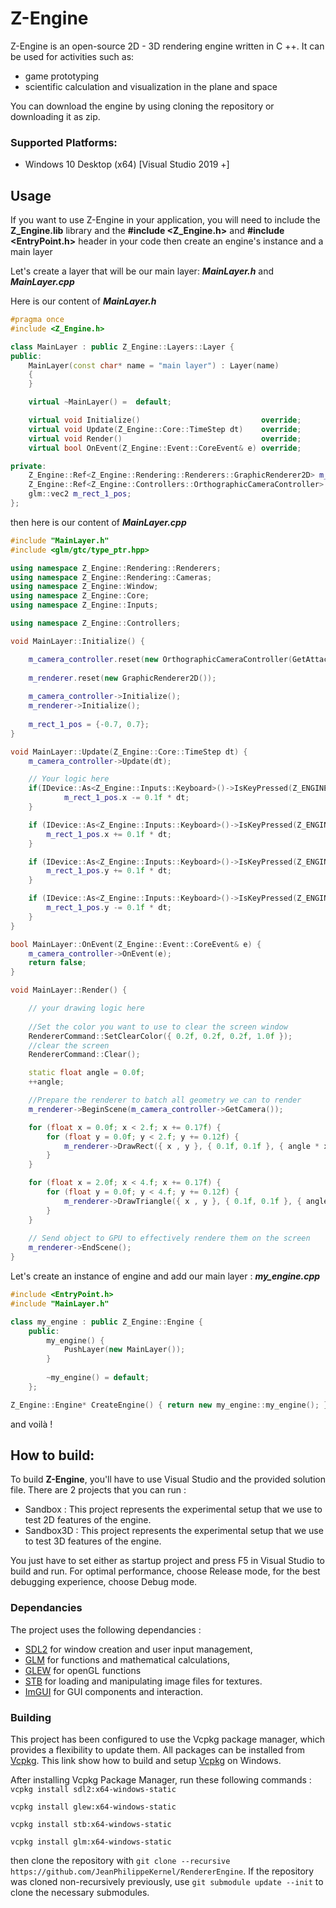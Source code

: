 # Z-Engine

Z-Engine is an open-source 2D - 3D rendering engine written in C ++.
It can be used for activities such as:
  - game prototyping
  - scientific calculation and visualization in the plane and space

You can download the engine by using cloning the repository or downloading it as zip.

### Supported Platforms:
- Windows 10 Desktop (x64) [Visual Studio 2019 +]



## Usage
If you want to use Z-Engine in your application, you will need to include the **Z_Engine.lib** library
and the **#include <Z_Engine.h>** and  **#include <EntryPoint.h>** header in your code then create an engine's instance and a main layer


Let's create a layer that will be our main layer: ***MainLayer.h*** and ***MainLayer.cpp***

Here is our content of ***MainLayer.h***
```CPP
#pragma once
#include <Z_Engine.h>

class MainLayer : public Z_Engine::Layers::Layer {
public:
    MainLayer(const char* name = "main layer") : Layer(name)
	{
	}

	virtual ~MainLayer() =  default;

	virtual void Initialize()							override;
	virtual void Update(Z_Engine::Core::TimeStep dt)	override;
	virtual void Render()								override;
	virtual bool OnEvent(Z_Engine::Event::CoreEvent& e) override;

private:
	Z_Engine::Ref<Z_Engine::Rendering::Renderers::GraphicRenderer2D> m_renderer;
    Z_Engine::Ref<Z_Engine::Controllers::OrthographicCameraController>	m_camera_controller;
	glm::vec2 m_rect_1_pos;
};
```
then here is our content of ***MainLayer.cpp***
```CPP
#include "MainLayer.h"
#include <glm/gtc/type_ptr.hpp>	

using namespace Z_Engine::Rendering::Renderers;
using namespace Z_Engine::Rendering::Cameras;
using namespace Z_Engine::Window;
using namespace Z_Engine::Core;
using namespace Z_Engine::Inputs;

using namespace Z_Engine::Controllers;

void MainLayer::Initialize() {

	m_camera_controller.reset(new OrthographicCameraController(GetAttachedWindow(), true));
	
    m_renderer.reset(new GraphicRenderer2D());
		
	m_camera_controller->Initialize();
	m_renderer->Initialize();
		
	m_rect_1_pos = {-0.7, 0.7};
}

void MainLayer::Update(Z_Engine::Core::TimeStep dt) {
	m_camera_controller->Update(dt);

    // Your logic here
	if(IDevice::As<Z_Engine::Inputs::Keyboard>()->IsKeyPressed(Z_ENGINE_KEY_J)) {
			m_rect_1_pos.x -= 0.1f * dt;
	}

	if (IDevice::As<Z_Engine::Inputs::Keyboard>()->IsKeyPressed(Z_ENGINE_KEY_F)) {
		m_rect_1_pos.x += 0.1f * dt;
	}

	if (IDevice::As<Z_Engine::Inputs::Keyboard>()->IsKeyPressed(Z_ENGINE_KEY_B)) {
		m_rect_1_pos.y += 0.1f * dt;
	}

	if (IDevice::As<Z_Engine::Inputs::Keyboard>()->IsKeyPressed(Z_ENGINE_KEY_Y)) {
		m_rect_1_pos.y -= 0.1f * dt;
	}
}

bool MainLayer::OnEvent(Z_Engine::Event::CoreEvent& e) {
	m_camera_controller->OnEvent(e);
	return false;
}

void MainLayer::Render() {

    // your drawing logic here
	
    //Set the color you want to use to clear the screen window
    RendererCommand::SetClearColor({ 0.2f, 0.2f, 0.2f, 1.0f });
    //clear the screen
	RendererCommand::Clear();

	static float angle = 0.0f;
	++angle;

    //Prepare the renderer to batch all geometry we can to render
	m_renderer->BeginScene(m_camera_controller->GetCamera());

	for (float x = 0.0f; x < 2.f; x += 0.17f) {
		for (float y = 0.0f; y < 2.f; y += 0.12f) {
			m_renderer->DrawRect({ x , y }, { 0.1f, 0.1f }, { angle * x , angle * y , (angle * x * y) }, glm::radians(angle) * 10);
		}
	}

	for (float x = 2.0f; x < 4.f; x += 0.17f) {
		for (float y = 0.0f; y < 4.f; y += 0.12f) {
			m_renderer->DrawTriangle({ x , y }, { 0.1f, 0.1f }, { angle * x , angle , (20 * x * y) }, -glm::radians(angle) * 10);
		}
	}
	
    // Send object to GPU to effectively rendere them on the screen
	m_renderer->EndScene();
}
```
Let's create an instance of engine and add our main layer : ***my_engine.cpp***

```CPP
#include <EntryPoint.h>
#include "MainLayer.h"

class my_engine : public Z_Engine::Engine {
	public:																																			  
		my_engine() {
			PushLayer(new MainLayer());
		}
		
		~my_engine() = default;
	};

Z_Engine::Engine* CreateEngine() { return new my_engine::my_engine(); } 
```
and voilà ! 

## How to build: 

To build **Z-Engine**, you'll have to use Visual Studio and the provided solution file.
There are 2 projects that you can run :
 - Sandbox : This project represents the experimental setup that we use to test 2D features of the engine.
 - Sandbox3D : This project represents the experimental setup that we use to test 3D features of the engine. 

You just have to set either as startup project and press F5 in Visual Studio to build and run. 
For optimal performance, choose Release mode, for the best debugging experience, choose Debug mode.

### Dependancies

The project uses the following dependancies : 
 - [SDL2](https://www.libsdl.org/download-2.0.php) for window creation and user input management,
 - [GLM](https://glm.g-truc.net/0.9.9/index.html) for functions and mathematical calculations,
 - [GLEW](http://glew.sourceforge.net/) for openGL functions 
 - [STB](https://github.com/nothings/stb) for loading and manipulating image files for textures.
 - [ImGUI](https://github.com/ocornut/imgui) for GUI components and interaction.




### Building

This project has been configured to use the Vcpkg package manager, which provides a flexibility to update them.
All packages can be installed from [Vcpkg](https://docs.microsoft.com/en-us/cpp/build/vcpkg?view=vs-2019).
This link show how to build and setup [Vcpkg](https://docs.microsoft.com/en-us/cpp/build/vcpkg?view=vs-2019#installation) on Windows.

After installing Vcpkg Package Manager, run these following commands :
`vcpkg install sdl2:x64-windows-static`

`vcpkg install glew:x64-windows-static`

`vcpkg install stb:x64-windows-static`

`vcpkg install glm:x64-windows-static`

then clone the repository with `git clone --recursive https://github.com/JeanPhilippeKernel/RendererEngine`.
If the repository was cloned non-recursively previously, use `git submodule update --init` to clone the necessary submodules.
